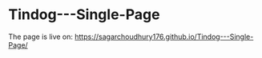 # Tindog---Single-Page

The page is live on: https://sagarchoudhury176.github.io/Tindog---Single-Page/
